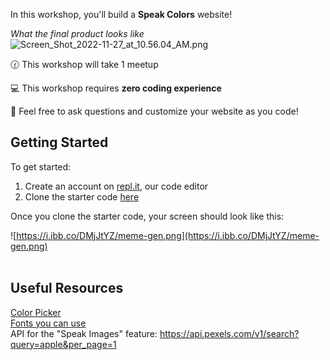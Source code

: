 In this workshop, you'll build a **Speak Colors** website!

*What the final product looks like*
![Screen_Shot_2022-11-27_at_10.56.04_AM.png](https://i.ibb.co/wStMzvS/welcome-to-hc-1.gif)

🕜 This workshop will take 1 meetup

💻 This workshop requires **zero coding experience**

👋 Feel free to ask questions and customize your website as you code!

## Getting Started
To get started:

1) Create an account on <a href="https://repl.it" target="_blank">repl.it</a>, our code editor
2) Clone the starter code <a href="https://replit.com/@MA157/Speak-Colors-Starter-Code" target="_blank">here</a>

Once you clone the starter code, your screen should look like this:

![https://i.ibb.co/DMjJtYZ/meme-gen.png](https://i.ibb.co/DMjJtYZ/meme-gen.png)
<br>
<br>

## Useful Resources 
[Color Picker](https://www.google.com/search?q=color+picker&oq=color+picker&ie=UTF-8)<br>
[Fonts you can use](https://www.w3.org/Style/Examples/007/fonts.en.html)<br>
API for the "Speak Images" feature: https://api.pexels.com/v1/search?query=apple&per_page=1